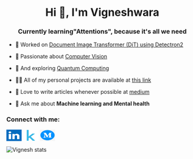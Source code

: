 <h1 align="center">Hi 👋, I'm Vigneshwara</h1>
<h3 align="center">Currently learning"Attentions", because it's all we need
</h3>

- 🔭 Worked on [Document Image Transformer (DiT) using Detectron2](https://arxiv.org/abs/2203.02378)

- 🙇 Passionate about [Computer Vision](https://arxiv.org/abs/2106.11539)

- 🌱 And exploring [Quantum Computing](https://github.com/VigneshwaraChinnadurai/Quantum_Computing)

- 👨‍💻 All of my personal projects are available at [this link](https://github.com/VigneshwaraChinnadurai)

- 📝 Love to write articles whenever possible at [medium](https://github.com/VigneshwaraChinnadurai)

- 💬 Ask me about **Machine learning and Mental health**

<h3 align="left">Connect with me:</h3>
<p align="left">
<a href="https://www.linkedin.com/in/vigneshwarac/" target="blank"><img align="center" src="https://github.com/VigneshwaraChinnadurai/Icons_and_Images/blob/main/LinkedIn_icon.png" alt="VigneshwaraChinnadurai" height="30" width="40" /></a>
<a href="https://www.kaggle.com/vigneshwarac" target="blank"><img align="center" src="https://github.com/VigneshwaraChinnadurai/Icons_and_Images/blob/main/Kaggle_icon.png" alt="VigneshwaraChinnadurai" height="30" width="40" /></a>
<a href="https://medium.com/@rockingstarvic"><img align="center" src="https://github.com/VigneshwaraChinnadurai/Icons_and_Images/blob/main/Medium_icon.png" alt="VigneshwaraChinnadurai" height="30" width="40" /></a>
</p>

![Vignesh stats](https://github-readme-stats.vercel.app/api?username=VigneshwaraChinnadurai&show=reviews,discussions_started,discussions_answered,prs_merged,prs_merged_percentage&rank_icon=github&show_icons=true&theme=transparent)
